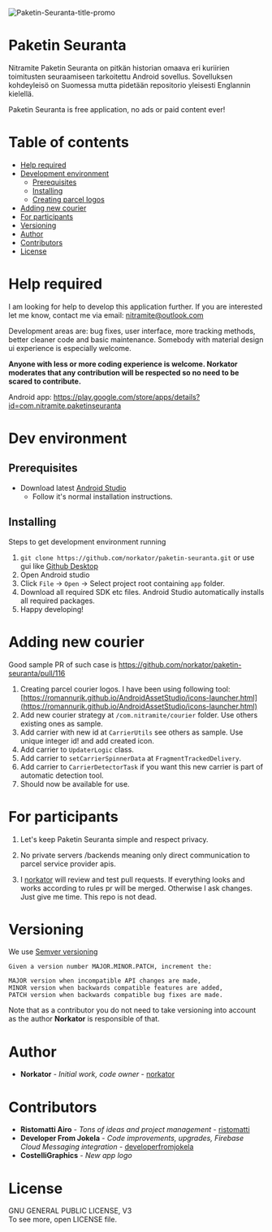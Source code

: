 ![Paketin-Seuranta-title-promo](./graphics/paketin_seuranta_promo.png) 

# Paketin Seuranta

Nitramite Paketin Seuranta on pitkän historian omaava eri kuriirien toimitusten seuraamiseen 
tarkoitettu Android sovellus. Sovelluksen kohdeyleisö on Suomessa mutta pidetään repositorio 
yleisesti Englannin kielellä.

Paketin Seuranta is free application, no ads or paid content ever!


Table of contents
=================
* [Help required](#help-required)
* [Development environment](#dev-environment)
    * [Prerequisites](#prerequisites)
    * [Installing](#installing)
    * [Creating parcel logos](#creating-parcel-courier-logos)
* [Adding new courier](#adding-new-courier)
* [For participants](#for-participants)
* [Versioning](#versioning)
* [Author](#author)
* [Contributors](#contributors)
* [License](#license)

Help required
============

I am looking for help to develop this application further. If you are interested let me know,
contact me via email: nitramite@outlook.com

Development areas are: bug fixes, user interface, more tracking methods, better cleaner code and basic maintenance. 
Somebody with material design ui experience is especially welcome.

<b>Anyone with less or more coding experience is welcome. **Norkator** moderates that any contribution 
will be respected so no need to be scared to contribute.</b>

Android app: https://play.google.com/store/apps/details?id=com.nitramite.paketinseuranta


Dev environment
============

Prerequisites
-----
* Download latest [Android Studio](https://developer.android.com/studio)
    * Follow it's normal installation instructions.
    

Installing
-----

Steps to get development environment running

1. `git clone https://github.com/norkator/paketin-seuranta.git` or use gui like [Github Desktop](https://desktop.github.com/)
2. Open Android studio
3. Click `File` -> `Open` -> Select project root containing `app` folder.
4. Download all required SDK etc files. Android Studio automatically installs all required packages.
5. Happy developing!


Adding new courier
============
Good sample PR of such case is https://github.com/norkator/paketin-seuranta/pull/116

1. Creating parcel courier logos. I have been using following tool: [https://romannurik.github.io/AndroidAssetStudio/icons-launcher.html](https://romannurik.github.io/AndroidAssetStudio/icons-launcher.html)
2. Add new courier strategy at `/com.nitramite/courier` folder. Use others existing ones as sample.
3. Add carrier with new id at `CarrierUtils` see others as sample. Use unique integer id! and add created icon.
4. Add carrier to `UpdaterLogic` class.
5. Add carrier to `setCarrierSpinnerData` at `FragmentTrackedDelivery`.
6. Add carrier to `CarrierDetectorTask` if you want this new carrier is part of automatic detection tool.
7. Should now be available for use.


For participants
============

1. Let's keep Paketin Seuranta simple and respect privacy. 

2. No private servers /backends meaning only direct communication to parcel service provider apis.

3. I [norkator](https://github.com/norkator) will review and test pull requests. If everything looks and works 
according to rules pr will be merged. Otherwise I ask changes. Just give me time. This repo is not dead. 



Versioning
============
We use [Semver versioning](https://semver.org/)

```
Given a version number MAJOR.MINOR.PATCH, increment the:

MAJOR version when incompatible API changes are made,
MINOR version when backwards compatible features are added,
PATCH version when backwards compatible bug fixes are made.
```

Note that as a contributor you do not need to take versioning into account 
as the author **Norkator** is responsible of that.


Author
============
* **Norkator** - *Initial work, code owner* - [norkator](https://github.com/norkator)


Contributors
============
* **Ristomatti Airo** - *Tons of ideas and project management* - [ristomatti](https://github.com/ristomatti)
* **Developer From Jokela** - *Code improvements, upgrades, Firebase Cloud Messaging integration* - [developerfromjokela](https://github.com/developerfromjokela)
* **CostelliGraphics** - *New app logo*


License
============
GNU GENERAL PUBLIC LICENSE, V3  
To see more, open LICENSE file.
